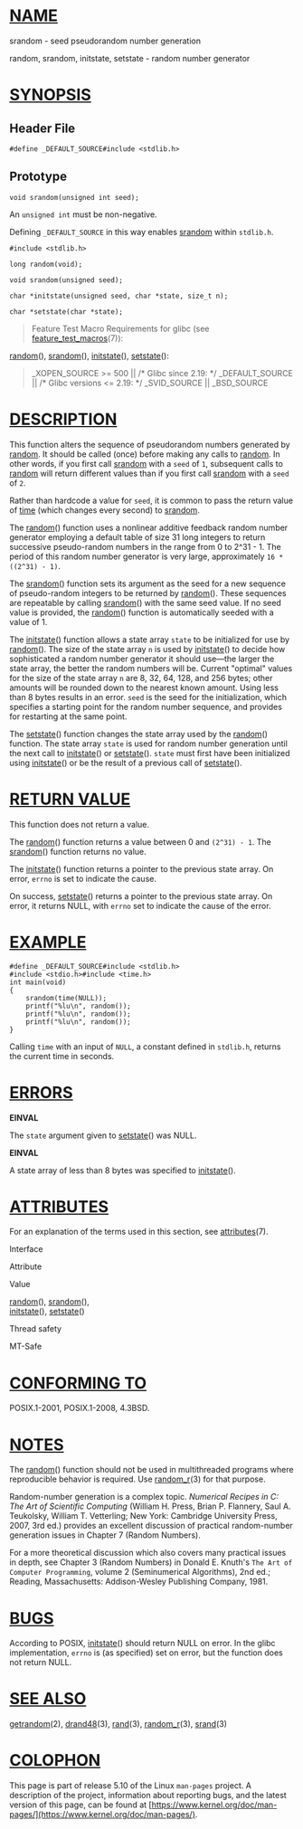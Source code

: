 [NAME](#name)
=============

srandom - seed pseudorandom number generation

random, srandom, initstate, setstate - random number generator

[SYNOPSIS](#synopsis)
=====================

Header File
-----------

    #define _DEFAULT_SOURCE#include <stdlib.h>

Prototype
---------

    void srandom(unsigned int seed);
    

An `unsigned int` must be non-negative.

Defining `_DEFAULT_SOURCE` in this way enables [srandom](srandom) within `stdlib.h`.

    #include <stdlib.h>
    
    long random(void);
    
    void srandom(unsigned seed);
    
    char *initstate(unsigned seed, char *state, size_t n);
    
    char *setstate(char *state);

> Feature Test Macro Requirements for glibc (see [feature\_test\_macros](/7/feature_test_macros)(7)):

[random](random)(), [srandom](srandom)(), [initstate](initstate)(), [setstate](setstate)():

> \_XOPEN\_SOURCE >= 500 || /\* Glibc since 2.19: \*/ \_DEFAULT\_SOURCE || /\* Glibc versions <= 2.19: \*/ \_SVID\_SOURCE || \_BSD\_SOURCE

[DESCRIPTION](#description)
===========================

This function alters the sequence of pseudorandom numbers generated by [random](random). It should be called (once) before making any calls to [random](random). In other words, if you first call [srandom](srandom) with a `seed` of `1`, subsequent calls to [random](random) will return different values than if you first call [srandom](srandom) with a `seed` of `2`.

Rather than hardcode a value for `seed`, it is common to pass the return value of [time](/2/time) (which changes every second) to [srandom](srandom).

The [random](random)() function uses a nonlinear additive feedback random number generator employing a default table of size 31 long integers to return successive pseudo-random numbers in the range from 0 to 2^31 - 1. The period of this random number generator is very large, approximately `16 * ((2^31) - 1)`.

The [srandom](srandom)() function sets its argument as the seed for a new sequence of pseudo-random integers to be returned by [random](random)(). These sequences are repeatable by calling [srandom](srandom)() with the same seed value. If no seed value is provided, the [random](random)() function is automatically seeded with a value of 1.

The [initstate](initstate)() function allows a state array `state` to be initialized for use by [random](random)(). The size of the state array `n` is used by [initstate](initstate)() to decide how sophisticated a random number generator it should use—the larger the state array, the better the random numbers will be. Current "optimal" values for the size of the state array `n` are 8, 32, 64, 128, and 256 bytes; other amounts will be rounded down to the nearest known amount. Using less than 8 bytes results in an error. `seed` is the seed for the initialization, which specifies a starting point for the random number sequence, and provides for restarting at the same point.

The [setstate](setstate)() function changes the state array used by the [random](random)() function. The state array `state` is used for random number generation until the next call to [initstate](initstate)() or [setstate](setstate)(). `state` must first have been initialized using [initstate](initstate)() or be the result of a previous call of [setstate](setstate)().

[RETURN VALUE](#return-value)
=============================

This function does not return a value.

The [random](random)() function returns a value between 0 and `(2^31) - 1`. The [srandom](srandom)() function returns no value.

The [initstate](initstate)() function returns a pointer to the previous state array. On error, `errno` is set to indicate the cause.

On success, [setstate](setstate)() returns a pointer to the previous state array. On error, it returns NULL, with `errno` set to indicate the cause of the error.

[EXAMPLE](#example)
===================

    #define _DEFAULT_SOURCE#include <stdlib.h>
    #include <stdio.h>#include <time.h>
    int main(void)
    {
        srandom(time(NULL));
        printf("%lu\n", random());
        printf("%lu\n", random());
        printf("%lu\n", random());
    }
    

Calling `time` with an input of `NULL`, a constant defined in `stdlib.h`, returns the current time in seconds.

[ERRORS](#errors)
=================

**EINVAL**

The `state` argument given to [setstate](setstate)() was NULL.

**EINVAL**

A state array of less than 8 bytes was specified to [initstate](initstate)().

[ATTRIBUTES](#attributes)
=========================

For an explanation of the terms used in this section, see [attributes](/7/attributes)(7).

Interface

Attribute

Value

[random](random)(), [srandom](srandom)(),  
[initstate](initstate)(), [setstate](setstate)()

Thread safety

MT-Safe

[CONFORMING TO](#conforming-to)
===============================

POSIX.1-2001, POSIX.1-2008, 4.3BSD.

[NOTES](#notes)
===============

The [random](random)() function should not be used in multithreaded programs where reproducible behavior is required. Use [random\_r](/3/random_r)(3) for that purpose.

Random-number generation is a complex topic. _Numerical Recipes in C: The Art of Scientific Computing_ (William H. Press, Brian P. Flannery, Saul A. Teukolsky, William T. Vetterling; New York: Cambridge University Press, 2007, 3rd ed.) provides an excellent discussion of practical random-number generation issues in Chapter 7 (Random Numbers).

For a more theoretical discussion which also covers many practical issues in depth, see Chapter 3 (Random Numbers) in Donald E. Knuth's `The Art of Computer Programming`, volume 2 (Seminumerical Algorithms), 2nd ed.; Reading, Massachusetts: Addison-Wesley Publishing Company, 1981.

[BUGS](#bugs)
=============

According to POSIX, [initstate](initstate)() should return NULL on error. In the glibc implementation, `errno` is (as specified) set on error, but the function does not return NULL.

[SEE ALSO](#see-also)
=====================

[getrandom](/2/getrandom)(2), [drand48](/3/drand48)(3), [rand](/3/rand)(3), [random\_r](/3/random_r)(3), [srand](/3/srand)(3)

[COLOPHON](#colophon)
=====================

This page is part of release 5.10 of the Linux `man-pages` project. A description of the project, information about reporting bugs, and the latest version of this page, can be found at [https://www.kernel.org/doc/man-pages/](https://www.kernel.org/doc/man-pages/).